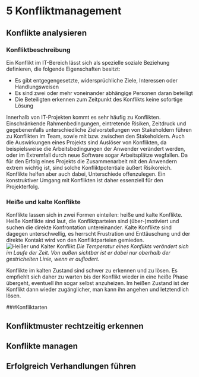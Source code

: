 # 5 Konfliktmanagement

## Konflikte analysieren
### Konfliktbeschreibung
Ein Konflikt im IT-Bereich lässt sich als spezielle soziale Beziehung definieren, die folgende Eigenschaften besitzt:  

* Es gibt entgegengesetzte, widersprüchliche Ziele, Interessen oder Handlungsweisen
* Es sind zwei oder mehr voneinander abhängige Personen daran beteiligt
* Die Beteiligten erkennen zum Zeitpunkt des Konflikts keine sofortige Lösung  

Innerhalb von IT-Projekten kommt es sehr häufig zu Konflikten. Einschränkende Rahmenbedingungen, eintretende Risiken, Zeitdruck und gegebenenfalls unterschiedliche Zielvorstellungen von Stakeholdern führen zu Konflikten im Team, sowie mit bzw. zwischen den Stakeholdern. Auch die Auswirkungen eines Projekts sind Auslöser von Konflikten, da beispielsweise die Arbeitsbedingungen der Anwender verändert werden, oder im Extremfall durch neue Software sogar Arbeitsplätze wegfallen. Da für den Erfolg eines Projekts die Zusammenarbeit mit den Anwendern extrem wichtig ist, sind solche Konfliktpotentiale äußert Risikoreich. Konflikte helfen aber auch dabei, Unterschiede offenzulegen. Ein konstruktiver Umgang mit Konflikten ist daher essenziell für den Projekterfolg.

### Heiße und kalte Konflikte  
Konflikte lassen sich in zwei Formen einteilen: heiße und kalte Konflikte. Heiße Konflikte sind laut, die Konfliktparteien sind (über-)motiviert und suchen die direkte Konfrontation untereinander. Kalte Konflikte sind dagegen unterschwellig, es herrscht Frustration und Enttäuschung und der direkte Kontakt wird von den Konfliktparteien gemieden.  
![Heißer und Kalter Konflikt](/assets/heiß_kalt_konflikt.png)
*Die Temperatur eines Konflikts verändert sich im Laufe der Zeit. Von außen sichtbar ist er dabei nur oberhalb der gestrichelten Linie, wenn er auflodert.*  

Konflikte im kalten Zustand sind schwer zu erkennen und zu lösen. Es empfiehlt sich daher zu warten bis der Konflikt wieder in eine heiße Phase übergeht, eventuell ihn sogar selbst anzuheizen. Im heißen Zustand ist der Konflikt dann wieder zugänglicher, man kann ihn angehen und letztendlich lösen. 

###Konfliktarten



## Konfliktmuster rechtzeitig erkennen


## Konflikte managen


## Erfolgreich Verhandlungen führen

